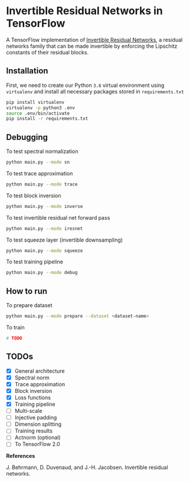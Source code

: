 # Invertible Residual Networks in TensorFlow
A TensorFlow implementation of [Invertible Residual Networks](https://arxiv.org/pdf/1811.00995.pdf), a residual networks family that can be made invertible by enforcing the Lipschitz constants of their residual blocks.

## Installation
First, we need to create our Python `3.6` virtual environment using `virtualenv` and install all necessary packages stored in `requirements.txt`
```bash
pip install virtualenv
virtualenv -p python3 .env
source .env/bin/activate
pip install -r requirements.txt
```

## Debugging
To test spectral normalization
```bash
python main.py --mode sn
```

To test trace approximation
```bash
python main.py --mode trace
```

To test block inversion
```bash
python main.py --mode inverse
```

To test invertible residual net forward pass
```bash
python main.py --mode iresnet
```

To test squeeze layer (invertible downsampling)
```bash
python main.py --mode squeeze
```

To test training pipeline
```bash
python main.py --mode debug
```

## How to run

To prepare dataset 
```bash
python main.py --mode prepare --dataset <dataset-name>
```

To train
```bash
# TODO
```

## TODOs
- [x] General architecture
- [x] Spectral norm
- [x] Trace approximation
- [x] Block inversion
- [x] Loss functions
- [x] Training pipeline
- [ ] Multi-scale
- [ ] Injective padding
- [ ] Dimension splitting
- [ ] Training results
- [ ] Actnorm (optional)
- [ ] To TensorFlow 2.0

**References**

J. Behrmann, D. Duvenaud, and J.-H. Jacobsen. Invertible residual networks.

